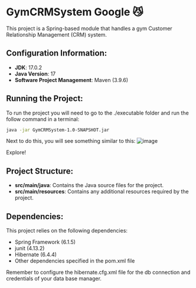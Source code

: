 # GymCRMSystem Google 😼

This project is a Spring-based module that handles a gym Customer Relationship Management (CRM) system.

## Configuration Information:

- **JDK**: 17.0.2
- **Java Version**: 17
- **Software Project Management**: Maven (3.9.6)

## Running the Project:

To run the project you will need to go to the ./executable folder and run the follow command in a terminal:

```bash
java -jar GymCRMSystem-1.0-SNAPSHOT.jar
```

Next to do this, you will see something similar to this:
![image](https://github.com/Und3rW0rld/SpringCoreTask/assets/117226776/bf7c3b64-8c11-455a-9814-c7f7ebc29bb0)

Explore!

## Project Structure:

- **src/main/java**: Contains the Java source files for the project.
- **src/main/resources**: Contains any additional resources required by the project.

## Dependencies:

This project relies on the following dependencies:

- Spring Framework (6.1.5)
- junit (4.13.2)
- Hibernate (6.4.4)
- Other dependencies specified in the pom.xml file

Remember to configure the hibernate.cfg.xml file  for the db connection and credentials of your data base manager.